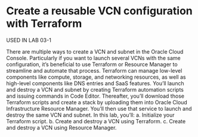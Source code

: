 # Create a reusable VCN configuration with Terraform

USED IN LAB 03-1

There are multiple ways to create a VCN and subnet in the Oracle Cloud Console. Particularly if you want to launch several VCNs with the same configuration, it’s beneficial to use Terraform or Resource Manager to streamline and automate that process. Terraform can manage low-level components like compute, storage, and networking resources, as well as high-level components like DNS entries and SaaS features.
You’ll launch and destroy a VCN and subnet by creating Terraform automation scripts and issuing commands in Code Editor. Thereafter, you’ll download those Terraform scripts and create a stack by uploading them into Oracle Cloud Infrastructure Resource Manager. You’ll then use that service to launch and destroy the same VCN and subnet.
In this lab, you’ll:
a.	Initialize your Terraform script.
b.	Create and destroy a VCN using Terraform.
c.	Create and destroy a VCN using Resource Manager.
